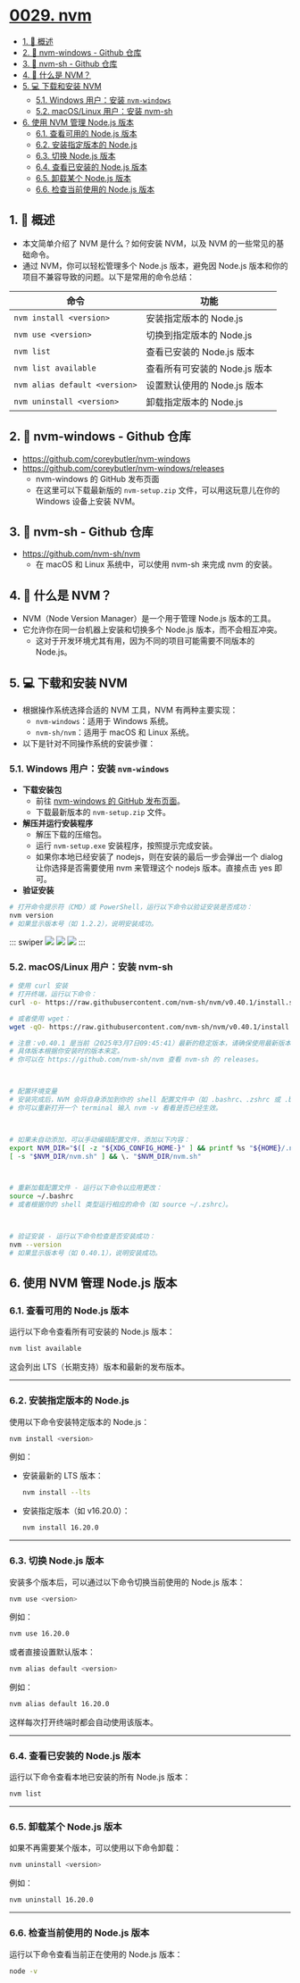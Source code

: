 # [0029. nvm](https://github.com/Tdahuyou/TNotes.nodejs/tree/main/notes/0029.%20nvm)

<!-- region:toc -->
- [1. 📒 概述](#1--概述)
- [2. 🔗 nvm-windows - Github 仓库](#2--nvm-windows---github-仓库)
- [3. 🔗 nvm-sh - Github 仓库](#3--nvm-sh---github-仓库)
- [4. 📒 什么是 NVM？](#4--什么是-nvm)
- [5. 💻 下载和安装 NVM](#5--下载和安装-nvm)
  - [5.1. Windows 用户：安装 `nvm-windows`](#51-windows-用户安装-nvm-windows)
  - [5.2. macOS/Linux 用户：安装 nvm-sh](#52-macoslinux-用户安装-nvm-sh)
- [6. 使用 NVM 管理 Node.js 版本](#6-使用-nvm-管理-nodejs-版本)
  - [6.1. 查看可用的 Node.js 版本](#61-查看可用的-nodejs-版本)
  - [6.2. 安装指定版本的 Node.js](#62-安装指定版本的-nodejs)
  - [6.3. 切换 Node.js 版本](#63-切换-nodejs-版本)
  - [6.4. 查看已安装的 Node.js 版本](#64-查看已安装的-nodejs-版本)
  - [6.5. 卸载某个 Node.js 版本](#65-卸载某个-nodejs-版本)
  - [6.6. 检查当前使用的 Node.js 版本](#66-检查当前使用的-nodejs-版本)
<!-- endregion:toc -->

## 1. 📒 概述

- 本文简单介绍了 NVM 是什么？如何安装 NVM，以及 NVM 的一些常见的基础命令。
- 通过 NVM，你可以轻松管理多个 Node.js 版本，避免因 Node.js 版本和你的项目不兼容导致的问题。以下是常用的命令总结：

| 命令                          | 功能                          |
| ----------------------------- | ----------------------------- |
| `nvm install <version>`       | 安装指定版本的 Node.js        |
| `nvm use <version>`           | 切换到指定版本的 Node.js      |
| `nvm list`                    | 查看已安装的 Node.js 版本     |
| `nvm list available`          | 查看所有可安装的 Node.js 版本 |
| `nvm alias default <version>` | 设置默认使用的 Node.js 版本   |
| `nvm uninstall <version>`     | 卸载指定版本的 Node.js        |

## 2. 🔗 nvm-windows - Github 仓库

- https://github.com/coreybutler/nvm-windows
- https://github.com/coreybutler/nvm-windows/releases
  - nvm-windows 的 GitHub 发布页面
  - 在这里可以下载最新版的 `nvm-setup.zip` 文件，可以用这玩意儿在你的 Windows 设备上安装 NVM。

## 3. 🔗 nvm-sh - Github 仓库

- https://github.com/nvm-sh/nvm
  - 在 macOS 和 Linux 系统中，可以使用 nvm-sh 来完成 nvm 的安装。

## 4. 📒 什么是 NVM？

- NVM（Node Version Manager）是一个用于管理 Node.js 版本的工具。
- 它允许你在同一台机器上安装和切换多个 Node.js 版本，而不会相互冲突。
  - 这对于开发环境尤其有用，因为不同的项目可能需要不同版本的 Node.js。

## 5. 💻 下载和安装 NVM

- 根据操作系统选择合适的 NVM 工具，NVM 有两种主要实现：
  - `nvm-windows`：适用于 Windows 系统。
  - `nvm-sh/nvm`：适用于 macOS 和 Linux 系统。
- 以下是针对不同操作系统的安装步骤：

### 5.1. Windows 用户：安装 `nvm-windows`

- **下载安装包**
  - 前往 [nvm-windows 的 GitHub 发布页面](https://github.com/coreybutler/nvm-windows/releases)。
  - 下载最新版本的 `nvm-setup.zip` 文件。
- **解压并运行安装程序**
  - 解压下载的压缩包。
  - 运行 `nvm-setup.exe` 安装程序，按照提示完成安装。
  - 如果你本地已经安装了 nodejs，则在安装的最后一步会弹出一个 dialog 让你选择是否需要使用 nvm 来管理这个 nodejs 版本。直接点击 yes 即可。
- **验证安装**

```bash
# 打开命令提示符（CMD）或 PowerShell，运行以下命令以验证安装是否成功：
nvm version
# 如果显示版本号（如 1.2.2），说明安装成功。
```

::: swiper
![](assets/2025-03-07-09-40-26.png)
![](assets/2025-03-07-09-40-31.png)
![](assets/2025-03-07-09-40-37.png)
:::

### 5.2. macOS/Linux 用户：安装 nvm-sh

```bash
# 使用 curl 安装
# 打开终端，运行以下命令：
curl -o- https://raw.githubusercontent.com/nvm-sh/nvm/v0.40.1/install.sh | bash

# 或者使用 wget：
wget -qO- https://raw.githubusercontent.com/nvm-sh/nvm/v0.40.1/install.sh | bash

# 注意：v0.40.1 是当前（2025年3月7日09:45:41）最新的稳定版本，请确保使用最新版本。
# 具体版本根据你安装时的版本来定。
# 你可以在 https://github.com/nvm-sh/nvm 查看 nvm-sh 的 releases。



# 配置环境变量
# 安装完成后，NVM 会将自身添加到你的 shell 配置文件中（如 .bashrc、.zshrc 或 .bash_profile）。
# 你可以重新打开一个 terminal 输入 nvm -v 看看是否已经生效。



# 如果未自动添加，可以手动编辑配置文件，添加以下内容：
export NVM_DIR="$([ -z "${XDG_CONFIG_HOME-}" ] && printf %s "${HOME}/.nvm" || printf %s "${XDG_CONFIG_HOME}/nvm")"
[ -s "$NVM_DIR/nvm.sh" ] && \. "$NVM_DIR/nvm.sh"



# 重新加载配置文件 - 运行以下命令以应用更改：
source ~/.bashrc
# 或者根据你的 shell 类型运行相应的命令（如 source ~/.zshrc）。



# 验证安装 - 运行以下命令检查是否安装成功：
nvm --version
# 如果显示版本号（如 0.40.1），说明安装成功。
```

## 6. 使用 NVM 管理 Node.js 版本

### 6.1. 查看可用的 Node.js 版本

运行以下命令查看所有可安装的 Node.js 版本：

```bash
nvm list available
```

这会列出 LTS（长期支持）版本和最新的发布版本。

---

### 6.2. 安装指定版本的 Node.js

使用以下命令安装特定版本的 Node.js：

```bash
nvm install <version>
```

例如：

- 安装最新的 LTS 版本：
  ```bash
  nvm install --lts
  ```
- 安装指定版本（如 v16.20.0）：
  ```bash
  nvm install 16.20.0
  ```

---

### 6.3. 切换 Node.js 版本

安装多个版本后，可以通过以下命令切换当前使用的 Node.js 版本：

```bash
nvm use <version>
```

例如：

```bash
nvm use 16.20.0
```

或者直接设置默认版本：

```bash
nvm alias default <version>
```

例如：

```bash
nvm alias default 16.20.0
```

这样每次打开终端时都会自动使用该版本。

---

### 6.4. 查看已安装的 Node.js 版本

运行以下命令查看本地已安装的所有 Node.js 版本：

```bash
nvm list
```

---

### 6.5. 卸载某个 Node.js 版本

如果不再需要某个版本，可以使用以下命令卸载：

```bash
nvm uninstall <version>
```

例如：

```bash
nvm uninstall 16.20.0
```

---

### 6.6. 检查当前使用的 Node.js 版本

运行以下命令查看当前正在使用的 Node.js 版本：

```bash
node -v
```

